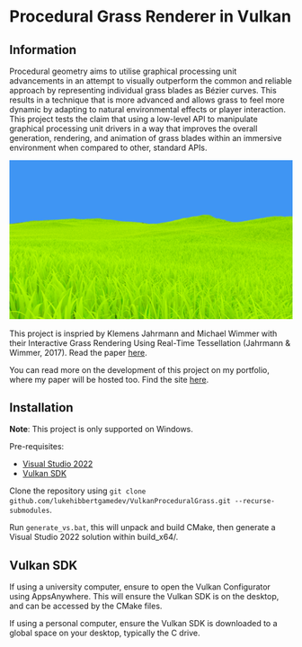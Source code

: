 # Procedural Grass Renderer in Vulkan

## Information

Procedural geometry aims to utilise graphical processing unit advancements in an attempt to visually outperform the common and reliable approach by representing individual grass blades as Bézier curves. This results in a technique that is more advanced and allows grass to feel more dynamic by adapting to natural environmental effects or player interaction. This project tests the claim that using a low-level API to manipulate graphical processing unit drivers in a way that improves the overall generation, rendering, and animation of grass blades within an immersive environment when compared to other, standard APIs.  

![Final Scene](assets/FinalScene.PNG)

This project is inspried by Klemens Jahrmann and Michael Wimmer with their Interactive Grass Rendering Using Real-Time Tessellation (Jahrmann & Wimmer, 2017). 
Read the paper [here](https://publik.tuwien.ac.at/files/PubDat_220935.pdf).

You can read more on the development of this project on my portfolio, where my paper will be hosted too. Find the site [here](https://lukehibbertportfolio.wixsite.com/gamedev/procedural-grass-renderer).

## Installation

**Note**: This project is only supported on Windows.

Pre-requisites:
- [Visual Studio 2022](https://visualstudio.microsoft.com/vs/)
- [Vulkan SDK](https://vulkan.lunarg.com/sdk/home)

Clone the repository using ```git clone github.com/lukehibbertgamedev/VulkanProceduralGrass.git --recurse-submodules```.

Run ```generate_vs.bat```, this will unpack and build CMake, then generate a Visual Studio 2022 solution within build_x64/.

## Vulkan SDK

If using a university computer, ensure to open the Vulkan Configurator using AppsAnywhere. This will ensure the Vulkan SDK is on the desktop, and can be accessed by the CMake files.

If using a personal computer, ensure the Vulkan SDK is downloaded to a global space on your desktop, typically the C drive.
